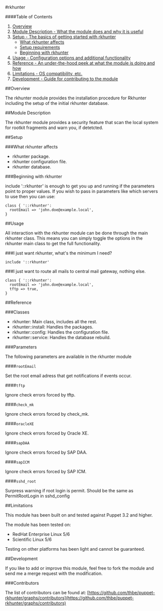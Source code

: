 #rkhunter

####Table of Contents

1. [Overview](#overview)
2. [Module Description - What the module does and why it is useful](#module-description)
3. [Setup - The basics of getting started with rkhunter](#setup)
    * [What rkhunter affects](#what-rkhunter-affects)
    * [Setup requirements](#setup-requirements)
    * [Beginning with rkhunter](#beginning-with-rkhunter)
4. [Usage - Configuration options and additional functionality](#usage)
5. [Reference - An under-the-hood peek at what the module is doing and how](#reference)
5. [Limitations - OS compatibility, etc.](#limitations)
6. [Development - Guide for contributing to the module](#development)


##Overview

The rkhunter module provides the installation procedure for Rkhunter including the setup of
the initial rkhunter database.

##Module Description

The rkhunter module provides a security feature that scan the local system for
rootkit fragments and warn you, if detetcted.


##Setup

###What rkhunter affects

* rkhunter package.
* rkhunter configuration file.
* rkhunter database.

###Beginning with rkhunter

include '::rkhunter' is enough to get you up and running if the parameters point to
proper values. If you wish to pass in parameters like which servers to use then you
can use:

```puppet
class { '::rkhunter':
  rootEmail => 'john.doe@example.local',
}
```

##Usage

All interaction with the rkhunter module can be done through the main rkhunter class.
This means you can simply toggle the options in the rkhunter main class to get the full
functionality.

###I just want rkhunter, what's the minimum I need?

```puppet
include '::rkhunter'
```

###I just want to route all mails to central mail gateway, nothing else.

```puppet
class { '::rkhunter':
  rootEmail => 'john.doe@example.local',
  tftp => true,
}
```


##Reference

###Classes

* rkhunter: Main class, includes all the rest.
* rkhunter::install: Handles the packages.
* rkhunter::config: Handles the configuration file.
* rkhunter::service: Handles the database rebuild.

###Parameters

The following parameters are available in the rkhunter module

####`rootEmail`

Set the root email adress that get notifications if events occur.

####`tftp`

Ignore check errors forced by tftp.

####`check_mk`

Ignore check errors forced by check_mk.

####`oracleXE`

Ignore check errors forced by Oracle XE.

####`sapDAA`

Ignore check errors forced by SAP DAA.

####`sapICM`

Ignore check errors forced by SAP ICM.

####`sshd_root`

Surpress warning if root login is permit.
Should be the same as PermitRootLogin in sshd_config


##Limitations

This module has been built on and tested against Puppet 3.2 and higher.

The module has been tested on:

* RedHat Enterprise Linux 5/6
* Scientific Linux 5/6

Testing on other platforms has been light and cannot be guaranteed. 


##Development

If you like to add or improve this module, feel free to fork the module and send
me a merge request with the modification.

###Contributors

The list of contributors can be found at: [https://github.com/thbe/puppet-rkhunter/graphs/contributors](https://github.com/thbe/puppet-rkhunter/graphs/contributors)
